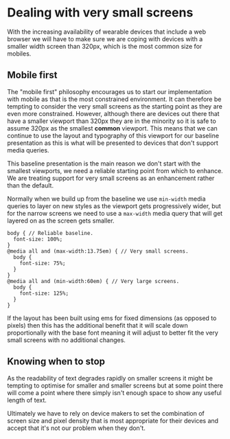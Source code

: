 # Dealing with very small screens
With the increasing availability of wearable devices that include a web browser we will have to make sure we are coping with devices with a smaller width screen than 320px, which is the most common size for mobiles.

## Mobile first
The "mobile first" philosophy encourages us to start our implementation with mobile as that is the most constrained environment. It can therefore be tempting to consider the very small screens as the starting point as they are even more constrained.  However, although there are devices out there that have a smaller viewport than 320px they are in the minority so it is safe to assume 320px as the smallest **common** viewport. This means that we can continue to use the layout and typography of this viewport for our baseline presentation as this is what will be presented to devices that don't support media queries.

This baseline presentation is the main reason we don't start with the smallest viewports, we need a reliable starting point from which to enhance. We are treating support for very small screens as an enhancement rather than the default.

Normally when we build up from the baseline we use `min-width` media queries to layer on new styles as the viewport gets progressively wider, but for the narrow screens we need to use a `max-width` media query that will get layered on as the screen gets smaller.

<pre class="code"><code>body { // Reliable baseline.
  font-size: 100%;
}
@media all and (max-width:13.75em) { // Very small screens.
  body {
    font-size: 75%;
  }
}
@media all and (min-width:60em) { // Very large screens.
  body {
    font-size: 125%;
  }
}</code></pre>

If the layout has been built using ems for fixed dimensions (as opposed to pixels) then this has the additional benefit that it will scale down proportionally with the base font meaning it will adjust to better fit the very small screens with no additional changes.

## Knowing when to stop
As the readability of text degrades rapidly on smaller screens it might be tempting to optimise for smaller and smaller screens but at some point there will come a point where there simply isn't enough space to show any useful length of text.

Ultimately we have to rely on device makers to set the combination of screen size and pixel density that is most appropriate for their devices and accept that it's not our problem when they don't.
